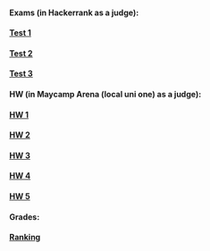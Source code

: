 #### Exams (in Hackerrank as a judge):
#### **[Test 1](https://www.hackerrank.com/contests/daa-2020-2021-summer-test-1/challenges)**
#### **[Test 2](https://www.hackerrank.com/contests/daa-2020-2021-summer-test-2/challenges)**
#### **[Test 3](https://www.hackerrank.com/contests/daa-2020-2021-summer-test-3-1/challenges)**

#### HW (in Maycamp Arena (local uni one) as a judge):
#### **[HW 1](https://judge.openfmi.net/practice/open_contest?contest_id=183)**
#### **[HW 2](https://judge.openfmi.net/practice/open_contest?contest_id=184)**
#### **[HW 3](https://judge.openfmi.net/practice/open_contest?contest_id=185)**
#### **[HW 4](https://judge.openfmi.net/practice/open_contest?contest_id=186)**
#### **[HW 5](https://judge.openfmi.net/practice/open_contest?contest_id=186)**

#### Grades:
#### **[Ranking](https://docs.google.com/spreadsheets/d/1unWcTEvmCcXXe_wRbYjY0SrJaISrM94Ur7OZqSXIOWE/edit#gid=0)**
